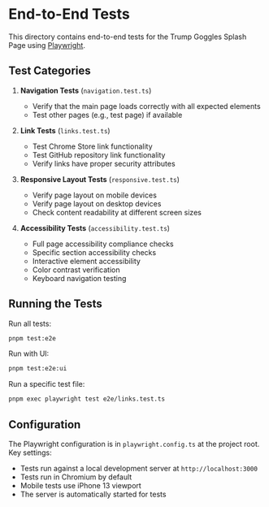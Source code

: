# End-to-End Tests

This directory contains end-to-end tests for the Trump Goggles Splash Page using [Playwright](https://playwright.dev/).

## Test Categories

1. **Navigation Tests** (`navigation.test.ts`)
   - Verify that the main page loads correctly with all expected elements
   - Test other pages (e.g., test page) if available

2. **Link Tests** (`links.test.ts`)
   - Test Chrome Store link functionality
   - Test GitHub repository link functionality
   - Verify links have proper security attributes

3. **Responsive Layout Tests** (`responsive.test.ts`) 
   - Verify page layout on mobile devices
   - Verify page layout on desktop devices
   - Check content readability at different screen sizes

4. **Accessibility Tests** (`accessibility.test.ts`)
   - Full page accessibility compliance checks
   - Specific section accessibility checks
   - Interactive element accessibility
   - Color contrast verification
   - Keyboard navigation testing

## Running the Tests

Run all tests:
```bash
pnpm test:e2e
```

Run with UI:
```bash
pnpm test:e2e:ui
```

Run a specific test file:
```bash
pnpm exec playwright test e2e/links.test.ts
```

## Configuration

The Playwright configuration is in `playwright.config.ts` at the project root. Key settings:

- Tests run against a local development server at `http://localhost:3000`
- Tests run in Chromium by default
- Mobile tests use iPhone 13 viewport
- The server is automatically started for tests